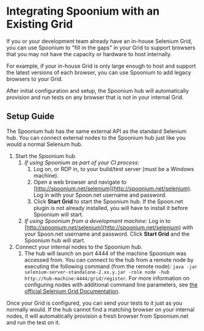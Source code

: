 # Integrating Spoonium with an Existing Grid

If you or your development team already have an in-house Selenium Grid, you can use Spoonium to "fill in the gaps" in your Grid to support browsers that you may not have the capacity or hardware to host internally.

For example, if your in-house Grid is only large enough to host and support the latest versions of each browser, you can use Spoonium to add legacy browsers to your Grid. 

After initial configuration and setup, the Spoonium hub will automatically provision and run tests on any browser that is not in your internal Grid.

## Setup Guide

The Spoonium hub has the same external API as the standard Selenium hub. You can connect external nodes to the Spoonium hub just like you would a normal Selenium hub.

1. Start the Spoonium hub
	1. *If using Spoonium as part of your CI process*: 
		1. Log on, or RDP in, to your build/test server (must be a Windows machine). 
		2. Open a web browser and navigate to [http://spoonium.net/selenium](http://spoonium.net/selenium). Log in with your Spoon.net username and password.
		3. Click **Start Grid** to start the Spoonium hub. If the Spoon.net plugin is not already installed, you will have to install it before Spoonium will start. 
	2. *If using Spoonium from a development machine*: Log in to [http://spoonium.net/selenium](http://spoonium.net/selenium) with your Spoon.net username and password. Click **Start Grid** and the Spoonium hub will start.
2. Connect your internal nodes to the Spoonium hub. 
	1. The hub will launch on port 4444 of the machine Spoonium was accessed from. You can connect to the hub from a remote node by executing the following command (from the remote node): `java -jar selenium-server-standalone-2.xx.y.jar -role node -hub http://hub-machine:4444/grid/register`. For more information on configuring nodes with additional command line parameters, see [the official Selenium Grid Documentation](https://code.google.com/p/selenium/wiki/Grid2). 

Once your Grid is configured, you can send your tests to it just as you normally would. If the hub cannot find a matching browser on your internal nodes, it will automatically provision a fresh browser from Spoonium.net and run the test on it.